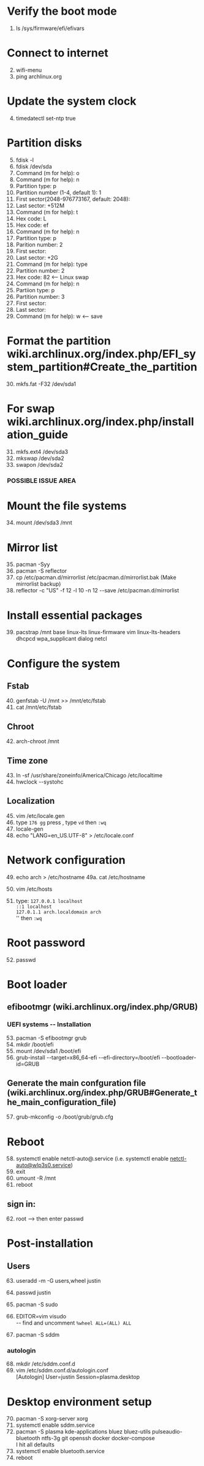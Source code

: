 # Verify the boot mode

1. ls /sys/firmware/efi/efivars

# Connect to internet

2. wifi-menu
3. ping archlinux.org

# Update the system clock

4. timedatectl set-ntp true

# Partition disks

5.  fdisk -l
6.  fdisk /dev/sda
7.  Command (m for help): o
8.  Command (m for help): n
9.  Partition type: p
10. Partition number (1-4, default 1): 1
11. First sector(2048-976773167, default: 2048): <enter for default>
12. Last sector: +512M
13. Command (m for help): t
14. Hex code: L
15. Hex code: ef
16. Command (m for help): n
17. Partition type: p
18. Parition number: 2
19. First sector: <enter>
20. Last sector: +2G
21. Command (m for help): type
22. Partition number: 2
23. Hex code: 82 <-- Linux swap
24. Command (m for help): n
25. Partiion type: p
26. Partition number: 3
27. First sector: <enter>
28. Last sector: <enter>
29. Command (m for help): w <-- save

# Format the partition wiki.archlinux.org/index.php/EFI_system_partition#Create_the_partition

30. mkfs.fat -F32 /dev/sda1

# For swap wiki.archlinux.org/index.php/installation_guide

31. mkfs.ext4 /dev/sda3
32. mkswap /dev/sda2
33. swapon /dev/sda2

### POSSIBLE ISSUE AREA

# Mount the file systems

34. mount /dev/sda3 /mnt

# Mirror list

35. pacman -Syy
36. pacman -S reflector
37. cp /etc/pacman.d/mirrorlist /etc/pacman.d/mirrorlist.bak (Make mirrorlist backup)
38. reflector -c "US" -f 12 -l 10 -n 12 --save /etc/pacman.d/mirrorlist

# Install essential packages

39. pacstrap /mnt base linux-lts linux-firmware vim linux-lts-headers dhcpcd wpa_supplicant dialog netcl

# Configure the system

## Fstab

40. genfstab -U /mnt >> /mnt/etc/fstab
41. cat /mnt/etc/fstab

## Chroot

42. arch-chroot /mnt

## Time zone

43. ln -sf /usr/share/zoneinfo/America/Chicago /etc/localtime
44. hwclock --systohc

## Localization

45. vim /etc/locale.gen
46. type `176 gg` press <enter>, type `vd` then `:wq`
47. locale-gen
48. echo "LANG=en_US.UTF-8" > /etc/locale.conf

# Network configuration

49. echo arch > /etc/hostname
    49a. cat /etc/hostname

50. vim /etc/hosts
51. type:
    `127.0.0.1 localhost` <br />
    `::1 localhost` <br />
    `127.0.1.1 arch.localdomain arch` <br />
    '<cntl-c>' then `:wq`

# Root password

52. passwd

# Boot loader

## efibootmgr (wiki.archlinux.org/index.php/GRUB)

### UEFI systems -- Installation

53. pacman -S efibootmgr grub
54. mkdir /boot/efi
55. mount /dev/sda1 /boot/efi
56. grub-install --target=x86_64-efi --efi-directory=/boot/efi --bootloader-id=GRUB

## Generate the main confguration file (wiki.archlinux.org/index.php/GRUB#Generate_the_main_configuration_file)

57. grub-mkconfig -o /boot/grub/grub.cfg

# Reboot

58. systemctl enable netctl-auto@<interface>.service (i.e. systemctl enable netctl-auto@wlp3s0.service)
59. exit
60. umount -R /mnt
61. reboot

## sign in:

62. root --> then enter passwd

# Post-installation

## Users

63. useradd -m -G users,wheel justin
64. passwd justin
65. pacman -S sudo
66. EDITOR=vim visudo <br />
    -- find and uncomment `%wheel ALL=(ALL) ALL`

67. pacman -S sddm

### autologin

68. mkdir /etc/sddm.conf.d
69. vim /etc/sddm.conf.d/autologin.conf <br />
    [Autologin]
    User=justin
    Session=plasma.desktop

# Desktop environment setup

70. pacman -S xorg-server xorg
71. systemctl enable sddm.service
72. pacman -S plasma kde-applications bluez bluez-utils pulseaudio-bluetooth ntfs-3g git openssh docker docker-compose <br />
    I hit all defaults
73. systemctl enable bluetooth.service
74. reboot
